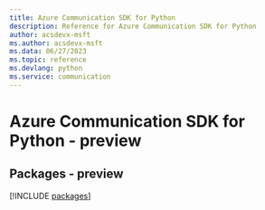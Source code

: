 ```yaml
---
title: Azure Communication SDK for Python
description: Reference for Azure Communication SDK for Python
author: acsdevx-msft
ms.author: acsdevx-msft
ms.data: 06/27/2023
ms.topic: reference
ms.devlang: python
ms.service: communication
---
```

# Azure Communication SDK for Python - preview
## Packages - preview
[!INCLUDE [packages](communication-index.md)]